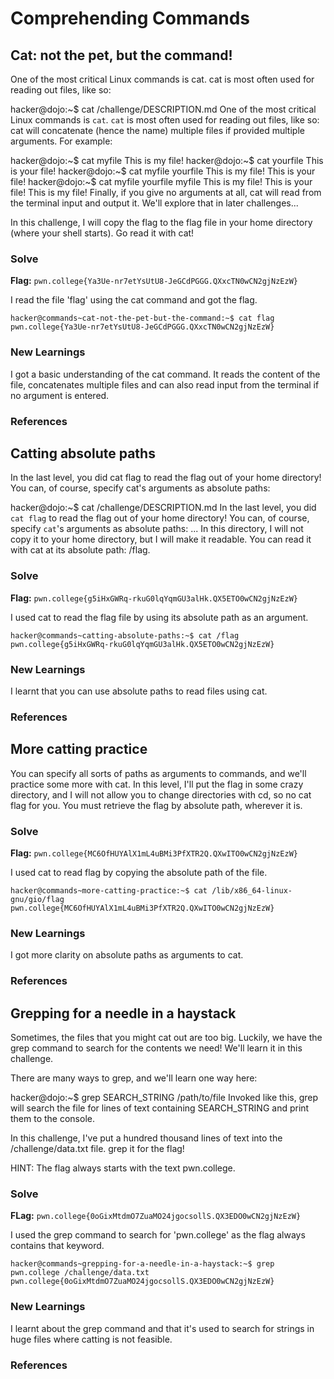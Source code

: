 # Comprehending Commands

## Cat: not the pet, but the command!
One of the most critical Linux commands is cat. cat is most often used for reading out files, like so:

hacker@dojo:\~$ cat /challenge/DESCRIPTION.md
One of the most critical Linux commands is `cat`.
`cat` is most often used for reading out files, like so:
cat will concatenate (hence the name) multiple files if provided multiple arguments. For example:

hacker@dojo:\~$ cat myfile
This is my file!
hacker@dojo:\~$ cat yourfile
This is your file!
hacker@dojo:\~$ cat myfile yourfile
This is my file!
This is your file!
hacker@dojo:\~$ cat myfile yourfile myfile
This is my file!
This is your file!
This is my file!
Finally, if you give no arguments at all, cat will read from the terminal input and output it. We'll explore that in later challenges...

In this challenge, I will copy the flag to the flag file in your home directory (where your shell starts). Go read it with cat!

### Solve
**Flag:** `pwn.college{Ya3Ue-nr7etYsUtU8-JeGCdPGGG.QXxcTN0wCN2gjNzEzW}`

I read the file 'flag' using the cat command and got the flag.
```
hacker@commands~cat-not-the-pet-but-the-command:~$ cat flag
pwn.college{Ya3Ue-nr7etYsUtU8-JeGCdPGGG.QXxcTN0wCN2gjNzEzW}
```

### New Learnings
I got a basic understanding of the cat command. It reads the content of the file, concatenates multiple files and can also read input from the terminal if no argument is entered.

### References

## Catting absolute paths
In the last level, you did cat flag to read the flag out of your home directory! You can, of course, specify cat's arguments as absolute paths:

hacker@dojo:\~$ cat /challenge/DESCRIPTION.md
In the last level, you did `cat flag` to read the flag out of your home directory!
You can, of course, specify `cat`'s arguments as absolute paths:
...
In this directory, I will not copy it to your home directory, but I will make it readable. You can read it with cat at its absolute path: /flag.

### Solve
**Flag:** `pwn.college{g5iHxGWRq-rkuG0lqYqmGU3alHk.QX5ETO0wCN2gjNzEzW}`

I used cat to read the flag file by using its absolute path as an argument.
```
hacker@commands~catting-absolute-paths:~$ cat /flag
pwn.college{g5iHxGWRq-rkuG0lqYqmGU3alHk.QX5ETO0wCN2gjNzEzW}
```

### New Learnings
I learnt that you can use absolute paths to read files using cat.

### References

## More catting practice
You can specify all sorts of paths as arguments to commands, and we'll practice some more with cat. In this level, I'll put the flag in some crazy directory, and I will not allow you to change directories with cd, so no cat flag for you. You must retrieve the flag by absolute path, wherever it is.

### Solve
**Flag:** `pwn.college{MC6OfHUYAlX1mL4uBMi3PfXTR2Q.QXwITO0wCN2gjNzEzW}`

I used cat to read flag by copying the absolute path of the file.
```
hacker@commands~more-catting-practice:~$ cat /lib/x86_64-linux-gnu/gio/flag
pwn.college{MC6OfHUYAlX1mL4uBMi3PfXTR2Q.QXwITO0wCN2gjNzEzW}
```

### New Learnings
I got more clarity on absolute paths as arguments to cat.

### References

## Grepping for a needle in a haystack
Sometimes, the files that you might cat out are too big. Luckily, we have the grep command to search for the contents we need! We'll learn it in this challenge.

There are many ways to grep, and we'll learn one way here:

hacker@dojo:\~$ grep SEARCH_STRING /path/to/file
Invoked like this, grep will search the file for lines of text containing SEARCH_STRING and print them to the console.

In this challenge, I've put a hundred thousand lines of text into the /challenge/data.txt file. grep it for the flag!

HINT: The flag always starts with the text pwn.college.

### Solve
**FLag:** `pwn.college{0oGixMtdmO7ZuaMO24jgocsollS.QX3EDO0wCN2gjNzEzW}`

I used the grep command to search for 'pwn.college' as the flag always contains that keyword.
```
hacker@commands~grepping-for-a-needle-in-a-haystack:~$ grep pwn.college /challenge/data.txt
pwn.college{0oGixMtdmO7ZuaMO24jgocsollS.QX3EDO0wCN2gjNzEzW}
```

### New Learnings
I learnt about the grep command and that it's used to search for strings in huge files where catting is not feasible.

### References

## 
